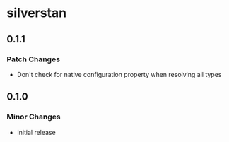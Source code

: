 # silverstan

## 0.1.1

### Patch Changes

- Don't check for native configuration property when resolving all types

## 0.1.0

### Minor Changes

- Initial release
